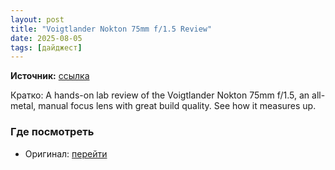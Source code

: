 ```yaml
---
layout: post
title: "Voigtlander Nokton 75mm f/1.5 Review"
date: 2025-08-05
tags: [дайджест]
---
```


**Источник:** [ссылка](https://photographylife.com/reviews/voigtlander-nokton-75mm-f-1-5)

Кратко: A hands-on lab review of the Voigtlander Nokton 75mm f/1.5, an all-metal, manual focus lens with great build quality. See how it measures up.

### Где посмотреть
- Оригинал: [перейти]({link})
